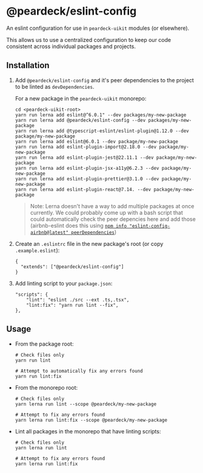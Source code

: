 # @peardeck/eslint-config

An eslint configuration for use in `peardeck-uikit` modules (or elsewhere).

This allows us to use a centralized configuration to keep our code consistent across individual packages and projects.

## Installation

1. Add `@peardeck/eslint-config` and it's peer dependencies to the project to be linted as `devDependencies`.

   For a new package in the `peardeck-uikit` monorepo:

   ```
   cd <peardeck-uikit-root>
   yarn run lerna add eslint@^6.0.1" --dev packages/my-new-package
   yarn run lerna add @peardeck/eslint-config --dev packages/my-new-package
   yarn run lerna add @typescript-eslint/eslint-plugin@1.12.0 --dev package/my-new-package
   yarn run lerna add eslint@6.0.1 --dev package/my-new-package
   yarn run lerna add eslint-plugin-import@2.18.0 --dev package/my-new-package
   yarn run lerna add eslint-plugin-jest@22.11.1 --dev package/my-new-package
   yarn run lerna add eslint-plugin-jsx-a11y@6.2.3 --dev package/my-new-package
   yarn run lerna add eslint-plugin-prettier@3.1.0 --dev package/my-new-package
   yarn run lerna add eslint-plugin-react@7.14. --dev package/my-new-package
   ```

   > Note: Lerna doesn't have a way to add multiple packages at once currently. We could probably come up with a bash script that could automatically check the peer depencies here and add those (airbnb-eslint does this using [`npm info "eslint-config-airbnb@latest" peerDependencies`](https://www.npmjs.com/package/eslint-config-airbnb#eslint-config-airbnb-1))

2. Create an `.eslintrc` file in the new package's root (or copy `.example.eslint`):

   ```.eslintrc
   {
     "extends": ["@peardeck/eslint-config"]
   }
   ```

3. Add linting script to your `package.json`:

   ```
   "scripts": {
       "lint": "eslint ./src --ext .ts,.tsx",
       "lint:fix": "yarn run lint --fix",
   },
   ```

## Usage

- From the package root:

  ```
  # Check files only
  yarn run lint

  # Attempt to automatically fix any errors found
  yarn run lint:fix
  ```

- From the monorepo root:

  ```
  # Check files only
  yarn lerna run lint --scope @peardeck/my-new-package

  # Attempt to fix any errors found
  yarn lerna run lint:fix --scope @peardeck/my-new-package

  ```

- Lint all packages in the monorepo that have linting scripts:

  ```
  # Check files only
  yarn lerna run lint

  # Attempt to fix any errors found
  yarn lerna run lint:fix

  ```
